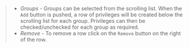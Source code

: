 > -   *Groups* - Groups can be selected from the scrolling list. When the `Add` button is pushed, a row of privileges will be created below the scrolling list for each group. Privileges can then be checked/unchecked for each group as required.
> -   *Remove* - To remove a row click on the `Remove` button on the right of the row.
